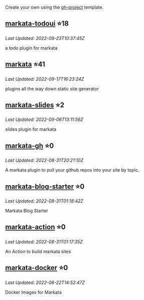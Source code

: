 
Create your own using the
[gh-project](https://github.com/WaylonWalker/gh-projects/generate) template.


## [markata-todoui](https://github.com/WaylonWalker/markata-todoui) ⭐18
_Last Updated: 2022-09-23T10:37:45Z_

a todo plugin for markata

## [markata](https://github.com/WaylonWalker/markata) ⭐41
_Last Updated: 2022-09-17T16:23:24Z_

plugins all the way down static site generator

## [markata-slides](https://github.com/WaylonWalker/markata-slides) ⭐2
_Last Updated: 2022-09-06T13:11:56Z_

slides plugin for markata

## [markata-gh](https://github.com/WaylonWalker/markata-gh) ⭐0
_Last Updated: 2022-08-31T20:21:10Z_

A markata plugin to pull your github repos into your site by topic.

## [markata-blog-starter](https://github.com/WaylonWalker/markata-blog-starter) ⭐0
_Last Updated: 2022-08-31T01:18:42Z_

Markata Blog Starter

## [markata-action](https://github.com/WaylonWalker/markata-action) ⭐0
_Last Updated: 2022-08-31T01:17:35Z_

An Action to build markata sites

## [markata-docker](https://github.com/WaylonWalker/markata-docker) ⭐0
_Last Updated: 2022-06-22T14:52:47Z_

Docker Images for Markata